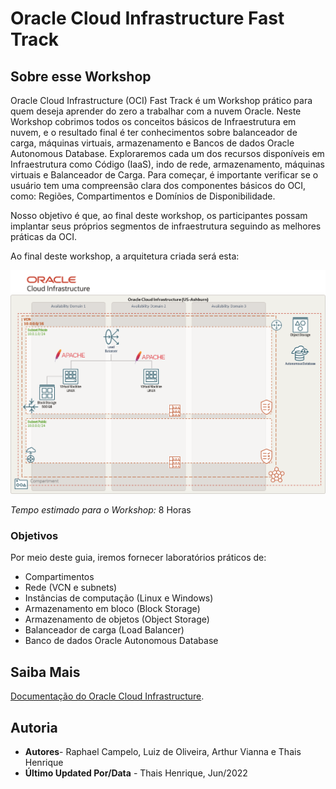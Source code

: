 # Oracle Cloud Infrastructure Fast Track

## Sobre esse Workshop

Oracle Cloud Infrastructure (OCI) Fast Track é um Workshop prático para quem deseja aprender do zero a trabalhar com a nuvem Oracle. Neste Workshop cobrimos todos os conceitos básicos de Infraestrutura em nuvem, e o resultado final é ter conhecimentos sobre balanceador de carga, máquinas virtuais, armazenamento e Bancos de dados Oracle Autonomous Database.
Exploraremos cada um dos recursos disponíveis em Infraestrutura como Código (IaaS), indo de rede, armazenamento, máquinas virtuais e Balanceador de Carga. Para começar, é importante verificar se o usuário tem uma compreensão clara dos componentes básicos do OCI, como: Regiões, Compartimentos e Domínios de Disponibilidade.

Nosso objetivo é que, ao final deste workshop, os participantes possam implantar seus próprios segmentos de infraestrutura seguindo as melhores práticas da OCI.

Ao final deste workshop, a arquitetura criada será esta:

![arquitetura que será construída](./images/ft-architecture-gb.png)

*Tempo estimado para o Workshop:* 8 Horas

### Objetivos

Por meio deste guia, iremos fornecer laboratórios práticos de:

- Compartimentos
- Rede (VCN e subnets)
- Instâncias de computação (Linux e Windows)
- Armazenamento em bloco (Block Storage)
- Armazenamento de objetos (Object Storage)
- Balanceador de carga (Load Balancer)
- Banco de dados Oracle Autonomous Database

## Saiba Mais

[Documentação do Oracle Cloud Infrastructure](https://docs.oracle.com/pt-br/iaas/Content/home.htm).

## Autoria

- **Autores**- Raphael Campelo, Luiz de Oliveira, Arthur Vianna e Thais Henrique
- **Último Updated Por/Data** - Thais Henrique, Jun/2022
